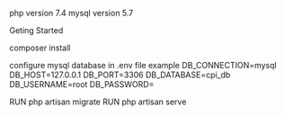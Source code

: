 php version 7.4
mysql version 5.7

Geting Started

composer install

configure mysql database in .env file
example
DB_CONNECTION=mysql
DB_HOST=127.0.0.1
DB_PORT=3306
DB_DATABASE=cpi_db
DB_USERNAME=root
DB_PASSWORD=

RUN php artisan migrate
RUN php artisan serve
